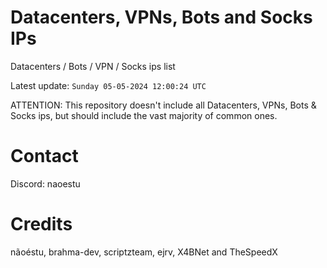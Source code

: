 # Datacenters, VPNs, Bots and Socks IPs
 
Datacenters / Bots / VPN / Socks ips list

Latest update: `Sunday 05-05-2024 12:00:24 UTC` 

ATTENTION: This repository doesn't include all Datacenters, VPNs, Bots & Socks ips, 
but should include the vast majority of common ones.

# Contact
Discord: naoestu

# Credits
nãoéstu, brahma-dev, scriptzteam, ejrv, X4BNet and TheSpeedX
